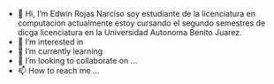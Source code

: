 - 👋 Hi, I’m Edwin Rojas Narciso soy estudiante de la licenciatura en computacion 
actualmente estoy cursando el segundo semestres de dicga licenciatura en la Universidad Autonoma Benito Juarez.
- 👀 I’m interested in 
- 🌱 I’m currently learning 
- 💞️ I’m looking to collaborate on ...
- 📫 How to reach me ...

<!---
RojasNarcisoEdwin/RojasNarcisoEdwin is a ✨ special ✨ repository because its `README.md` (this file) appears on your GitHub profile.
You can click the Preview link to take a look at your changes.
--->
